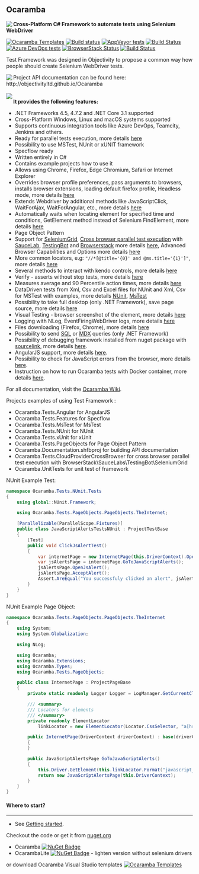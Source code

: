 ## Ocaramba
<img align="left" src="https://user-images.githubusercontent.com/12324498/73060034-43ff2580-3e97-11ea-9100-748d0716eba7.png">

**Cross-Platform C# Framework to automate tests using Selenium WebDriver**

[![Ocaramba Templates](https://img.shields.io/badge/get-Ocaramba_Templates-green.svg?color=4BC21F)](https://marketplace.visualstudio.com/items?itemName=Ocaramba.Ocaramba1)
[![Build status](https://ci.appveyor.com/api/projects/status/p8p3bndotyknv7rk?svg=true)](https://ci.appveyor.com/project/ObjectivityAdminsTeam/ocaramba)
[![AppVeyor tests](https://img.shields.io/appveyor/tests/ObjectivityAdminsTeam/ocaramba.svg)](https://ci.appveyor.com/project/ObjectivityAdminsTeam/ocaramba/build/tests)
[![Build Status](https://dev.azure.com/ocaramba/Ocaramba/_apis/build/status/ObjectivityLtd.Ocaramba)](https://dev.azure.com/ocaramba/Ocaramba/_build/latest?definitionId=2)
[![Azure DevOps tests](https://img.shields.io/azure-devops/tests/ocaramba/Ocaramba/2)](https://dev.azure.com/ocaramba/Ocaramba/_build?definitionId=2)
[![BrowserStack Status](https://automate.browserstack.com/badge.svg?badge_key=bCt1SllBNzYvSXMzMUFIaHFwYmZLZXdNKzRTRjBxQkRoeDJVL1VBbVZyYz0tLVNjK25adWZBekUvSUdNalZOTHV0VVE9PQ==--47db8f20ffc1ec8bd1cd46968f8b217c39f96509)](https://automate.browserstack.com/public-build/bCt1SllBNzYvSXMzMUFIaHFwYmZLZXdNKzRTRjBxQkRoeDJVL1VBbVZyYz0tLVNjK25adWZBekUvSUdNalZOTHV0VVE9PQ==--47db8f20ffc1ec8bd1cd46968f8b217c39f96509)
[![Build Status](https://saucelabs.com/buildstatus/jraczek)](https://saucelabs.com/beta/builds/8de234710c7c46f1b5d0e9c9438e5d06)

Test Framework was designed in Objectivity to propose a common way how people should create Selenium WebDriver tests.

<img align="left" src="https://user-images.githubusercontent.com/12324498/73060119-73159700-3e97-11ea-99d3-1b21584c6baa.png">
Project API documentation can be found here: http://objectivityltd.github.io/Ocaramba<br /><br />

<img align="left" src="https://github.com/ObjectivityLtd/Ocaramba/wiki/images/ocarambadiagram.png">

**It provides the following features:**
- .NET Frameworks 4.5, 4.7.2 and .NET Core 3.1 supported
- Cross-Platform  Windows, Linux and macOS systems supported
- Supports  continuous integration tools like Azure DevOps, Teamcity, Jenkins and others. 
- Ready for parallel tests execution, more details [here](https://github.com/ObjectivityLtd/Ocaramba/wiki/Selenium%20Parallel%20tests%20execution)
- Possibility to use MSTest, NUnit or xUNIT framework
- Specflow ready
- Written entirely in C#
- Contains example projects how to use it
- Allows using Chrome, Firefox, Edge Chromium, Safari or Internet Explorer
- Overrides browser profile preferences, pass arguments to browsers,  installs browser extensions, loading default firefox profile, Headless mode, more details [here](https://github.com/ObjectivityLtd/Ocaramba/wiki/Override-browser-profile-preferences,-install-browser-extensions,-Headless-mode)
- Extends Webdriver by additional methods like JavaScriptClick, WaitForAjax, WaitForAngular, etc., more details [here](http://objectivityltd.github.io/Ocaramba/html/d51aa97e-08b5-c0b6-6987-c10545a64ebd.htm)
- Automatically waits when locating element for specified time and conditions, GetElement method instead of Selenium FindElement, more details [here](http://objectivityltd.github.io/Ocaramba/html/3c09ca99-f931-c6c9-98fc-194eff6500ff.htm)
- Page Object Pattern
- Support for [SeleniumGrid](https://github.com/SeleniumHQ/selenium/wiki/Grid2), [Cross browser parallel test execution](https://github.com/ObjectivityLtd/Ocaramba/wiki/Cross-browser-parallel-test-execution-with-SeleniumGrid-or-testing-Cloud-Providers) with [SauceLab](https://saucelabs.com/), [TestingBot](https://testingbot.com) and [Browserstack](https://www.browserstack.com/) more details [here](https://github.com/ObjectivityLtd/Ocaramba/wiki/Selenium-Grid-support), Advanced Browser Capabilities and Options more details [here](https://github.com/ObjectivityLtd/Ocaramba/wiki/Advanced-Browser-Capabilities-and-options)
- More common locators, e.g: ```"//*[@title='{0}' and @ms.title='{1}']"```, more details [here](https://github.com/ObjectivityLtd/Ocaramba/wiki/More%20common%20locators)
- Several methods to interact with kendo controls, more details [here](https://github.com/ObjectivityLtd/Ocaramba/wiki/Interact%20with%20kendo%20controls)
- Verify - asserts without stop tests, more details [here](https://github.com/ObjectivityLtd/Ocaramba/wiki/Verify-asserts-without-stop-tests)
- Measures average and 90 Percentile action times, more details [here](https://github.com/ObjectivityLtd/Ocaramba/wiki/Performance%20measures)
- DataDriven tests from Xml, Csv and Excel files for NUnit and  Xml, Csv for MSTest with examples, more details [NUnit](https://github.com/ObjectivityLtd/Ocaramba/wiki/NUnit-DataDriven-tests-from-Xml,-CSV-and-Excel-files), [MsTest](https://github.com/ObjectivityLtd/Ocaramba/wiki/MsTest-DataDriven-tests-from-Xml-and-CSV-files)
- Possibility to take full desktop (only .NET Framework), save page source, more details [here](https://github.com/ObjectivityLtd/Ocaramba/wiki/Screen-shots---full-desktop---selenium---PageSource-saving)
- Visual Testing - browser screenshot of the element, more details [here](https://github.com/ObjectivityLtd/Ocaramba/wiki/Visual-Testing)
- Logging with NLog, EventFiringWebDriver logs, more details [here](https://github.com/ObjectivityLtd/Ocaramba/wiki/Logging)
- Files downloading (Firefox, Chrome), more details [here](https://github.com/ObjectivityLtd/Ocaramba/wiki/Downloading%20files)
- Possibility to send [SQL](http://objectivityltd.github.io/Ocaramba/html/730c92c7-831a-4449-3938-16540cf259b8.htm) or [MDX](http://objectivityltd.github.io/Ocaramba/html/7de319df-06eb-1c79-8c2d-9c60aaf3ab85.htm) queries (only .NET Framework)
- Possibility of debugging framework installed from nuget package with [sourcelink](https://github.com/dotnet/sourcelink), more details [here](https://github.com/ObjectivityLtd/Ocaramba/wiki/Debugging-Test.Automation-framework).
- AngularJS support, more details [here](https://github.com/ObjectivityLtd/Ocaramba/wiki/Angular-support).
- Possibility to check for JavaScript errors from the browser, more details [here](https://github.com/ObjectivityLtd/Ocaramba/wiki/Verifying-Javascript-Errors-from-browser).
- Instruction on how to run Ocaramba tests with Docker container, more details [here](https://github.com/ObjectivityLtd/Ocaramba/wiki/Run-Ocaramba-tests-with-Docker-container).

For all documentation, visit the [Ocaramba Wiki](https://github.com/ObjectivityLtd/Ocaramba/wiki).

Projects examples of using Test Framework :
- Ocaramba.Tests.Angular for AngularJS
- Ocaramba.Tests.Features for Specflow
- Ocaramba.Tests.MsTest for MsTest
- Ocaramba.Tests.NUnit for NUnit
- Ocaramba.Tests.xUnit for xUnit
- Ocaramba.Tests.PageObjects for Page Object Pattern
- Ocaramba.Documentation.shfbproj for building API documentation
- Ocaramba.Tests.CloudProviderCrossBrowser for cross browser parallel test execution with BrowserStack\SauceLabs\TestingBot\SeleniumGrid
- Ocaramba.UnitTests for unit test of framework

NUnit Example Test:

```csharp
namespace Ocaramba.Tests.NUnit.Tests
{
    using global::NUnit.Framework;

    using Ocaramba.Tests.PageObjects.PageObjects.TheInternet;

    [Parallelizable(ParallelScope.Fixtures)]
    public class JavaScriptAlertsTestsNUnit : ProjectTestBase
    {
        [Test]
        public void ClickJsAlertTest()
        {
            var internetPage = new InternetPage(this.DriverContext).OpenHomePage();
            var jsAlertsPage = internetPage.GoToJavaScriptAlerts();
            jsAlertsPage.OpenJsAlert();
            jsAlertsPage.AcceptAlert();
            Assert.AreEqual("You successfuly clicked an alert", jsAlertsPage.ResultText);
        }
    }
}

```

NUnit Example Page Object:

```csharp
namespace Ocaramba.Tests.PageObjects.PageObjects.TheInternet
{
    using System;
    using System.Globalization;

    using NLog;

    using Ocaramba;
    using Ocaramba.Extensions;
    using Ocaramba.Types;
    using Ocaramba.Tests.PageObjects;

    public class InternetPage : ProjectPageBase
    {
        private static readonly Logger Logger = LogManager.GetCurrentClassLogger();

        /// <summary>
        /// Locators for elements
        /// </summary>
        private readonly ElementLocator
            linkLocator = new ElementLocator(Locator.CssSelector, "a[href='/{0}']");

        public InternetPage(DriverContext driverContext) : base(driverContext)
        {
        }

        public JavaScriptAlertsPage GoToJavaScriptAlerts()
        {
            this.Driver.GetElement(this.linkLocator.Format("javascript_alerts")).Click();
            return new JavaScriptAlertsPage(this.DriverContext);
        }
    }
}
```
		
#### Where to start?
-------------
- See [Getting started](https://github.com/ObjectivityLtd/Ocaramba/wiki/Getting%20started).

Checkout the code or get it from [nuget.org](https://www.nuget.org/packages?q=Ocaramba)
- Ocaramba [![NuGet Badge](https://buildstats.info/nuget/Ocaramba)](https://www.nuget.org/packages/Ocaramba/)
- OcarambaLite [![NuGet Badge](https://buildstats.info/nuget/OcarambaLite)](https://www.nuget.org/packages/OcarambaLite/) - lighten version without selenium drivers

or download Ocaramba Visual Studio templates [![Ocaramba Templates](https://img.shields.io/badge/get-Ocaramba_Templates-green.svg?color=4BC21F)](https://marketplace.visualstudio.com/items?itemName=Ocaramba.Ocaramba1)

